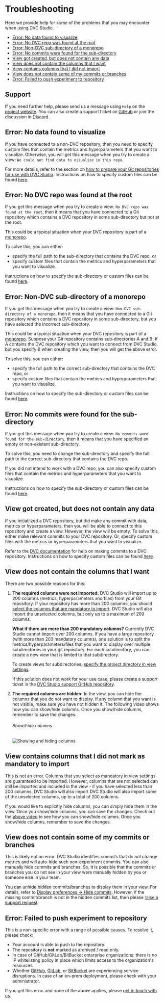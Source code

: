# Troubleshooting

Here we provide help for some of the problems that you may encounter when using
DVC Studio.

- [Error: No data found to visualize](#error-no-data-found-to-visualize)
- [Error: No DVC repo was found at the root](#error-no-dvc-repo-was-found-at-the-root)
- [Error: Non-DVC sub-directory of a monorepo](#error-non-dvc-sub-directory-of-a-monorepo)
- [Error: No commits were found for the sub-directory](#error-no-commits-were-found-for-the-sub-directory)
- [View got created, but does not contain any data](#view-got-created-but-does-not-contain-any-data)
- [View does not contain the columns that I want](#view-does-not-contain-the-columns-that-i-want)
- [View contains columns that I did not import](#view-contains-columns-that-i-did-not-import)
- [View does not contain some of my commits or branches](#view-does-not-contain-some-of-my-commits-or-branches)
- [Error: Failed to push experiment to repository](#error-failed-to-push-experiment-to-repository)

## Support

If you need further help, please send us a message using `Help` on the
[project website](https://studio.iterative.ai). You can also create a support
ticket on [GitHub](https://github.com/iterative/studio-support) or join the
discussion in [Discord](https://discord.com/invite/dvwXA2N).

## Error: No data found to visualize

If you have connected to a non-DVC repository, then you need to specify custom
files that contain the metrics and hyperparameters that you want to visualize.
Otherwise, you will get this message when you try to create a view:
`We could not find data to visualize in this repo`.

For more details, refer to the section on
[how to prepare your Git repositories for use with DVC Studio](/doc/studio/user-guide/prepare-repositories).
Instructions on how to specify custom files can be found
[here](/doc/studio/user-guide/views/view-settings#configuring-view-settings).

## Error: No DVC repo was found at the root

If you get this message when you try to create a view:
`No DVC repo was found at the root`, then it means that you have connected to a
Git repository which contains a DVC repository in some sub-directory but not at
the root.

This could be a typical situation when your DVC repository is part of a
[monorepo](https://en.wikipedia.org/wiki/Monorepo).

To solve this, you can either:

- specify the full path to the sub-directory that contains the DVC repo, or
- specify custom files that contain the metrics and hyperparameters that you
  want to visualize.

Instructions on how to specify the sub-directory or custom files can be found
[here](/doc/studio/user-guide/views/view-settings#configuring-view-settings).

## Error: Non-DVC sub-directory of a monorepo

If you get this message when you try to create a view:
`Non-DVC sub-directory of a monorepo`, then it means that you have connected to
a Git repository which contains a DVC repository in some sub-directory, but you
have selected the incorrect sub-directory.

This could be a typical situation when your DVC repository is part of a
[monorepo](https://en.wikipedia.org/wiki/Monorepo). Suppose your Git repository
contains sub-directories A and B. If A contains the DVC repository which you
want to connect from DVC Studio, but you specify B when creating the view, then
you will get the above error.

To solve this, you can either:

- specify the full path to the correct sub-directory that contains the DVC repo,
  or
- specify custom files that contain the metrics and hyperparameters that you
  want to visualize.

Instructions on how to specify the sub-directory or custom files can be found
[here](/doc/studio/user-guide/views/view-settings#configuring-view-settings).

## Error: No commits were found for the sub-directory

If you get this message when you try to create a view:
`No commits were found for the sub-directory`, then it means that you have
specified an empty or non-existent sub-directory.

To solve this, you need to change the sub-directory and specify the full path to
the correct sub-directory that contains the DVC repo.

If you did not intend to work with a DVC repo, you can also specify custom files
that contain the metrics and hyperparameters that you want to visualize.

Instructions on how to specify the sub-directory or custom files can be found
[here](/doc/studio/user-guide/views/view-settings#configuring-view-settings).

## View got created, but does not contain any data

If you initiatlized a DVC repository, but did make any commit with data, metrics
or hyperparameters, then you will be able to connect to this repository and
create a view. However, the view will be empty. To solve this, either make
relevant commits to your DVC repository. Or, specify custom files with the
metrics or hyperparameters that you want to visualize.

Refer to the [DVC documentation](https://dvc.org/doc) for help on making commits
to a DVC repository. Instructions on how to specify custom files can be found
[here](/doc/studio/user-guide/views/view-settings#configuring-view-settings).

## View does not contain the columns that I want

There are two possible reasons for this:

1. **The required columns were not imported:** DVC Studio will import up to 200
   columns (metrics, hyperparameters and files) from your Git repository. If
   your repository has more than 200 columns, you should
   [select the columns that are mandatory to import](/doc/studio/user-guide/views/view-settings#mandatory-columns).
   DVC Studio will also import the unselected columns, but only up to a maximum
   of 200 columns.

   **What if there are more than 200 mandatory columns?** Currently DVC Studio
   cannot import over 200 columns. If you have a large repository (with more
   than 200 mandatory columns), one solution is to split the
   metrics/<wbr>hyperparameters/<wbr>files that you want to display over
   multiple subdirectories in your git repository. For each subdirectory, you
   can create a new view that is limited to that subdirectory.

   To create views for subdirectories,
   [specify the project directory in view settings](/doc/studio/user-guide/views/view-settings#project-directory).

   If this solution does not work for your use case, please create a support
   ticket in the
   [DVC Studio support GitHub repository](https://github.com/iterative/studio-support).

2. **The required columns are hidden:** In the view, you can hide the columns
   that you do not want to display. If any column that you want is not visible,
   make sure you have not hidden it. The following video shows how you can
   show/hide columns. Once you show/hide columns, remember to save the changes.

   ###### Show/hide columns

   ![Showing and hiding columns](https://static.iterative.ai/img/studio/show_hide_columns.gif)

## View contains columns that I did not mark as mandatory to import

This is not an error. Columns that you select as mandatory in view settings are
guaranteed to be imported. However, columns that are not selected can still be
imported and included in the view - if you have selected less than 200 columns,
DVC Studio will also import DVC Studio will also import some of the unselected
columns, up to a total of 200 columns.

If you would like to explicitly hide columns, you can simply hide them in the
view. Once you show/hide columns, you can save the changes. Check out the
[above video](#showhide-columns) to see how you can show/hide columns. Once you
show/hide columns, remember to save the changes.

## View does not contain some of my commits or branches

This is likely not an error. DVC Studio identifies commits that do not change
metrics and will auto-hide such non-experiment commits. You can also manually
hide commits and branches. So, it is possible that the commits or branches you
do not see in your view were manually hidden by you or someone else in your
team.

You can unhide hidden commits/branches to display them in your view. For
details, refer to
[Display preferences -> Hide commits](/doc/studio/user-guide/views/explore-experiments#hide-commits).
However, if the missing commit/branch is not in the hidden commits list, then
please [raise a support request](#support).

## Error: Failed to push experiment to repository

This is a non-specific error with a range of possible causes. To resolve it,
please check:

- Your account is able to push to the repository.
- The repository is **not** marked as archived / read only.
- In case of GitHub/GitLab/BitBucket enterprise organizations: there is no IP
  whitelisting policy in place which limits access to the organization's
  resources.
- Whether [GitHub][gh-status], [GitLab][gl-status], or [BitBucket][bb-status]
  are experiencing service disruptions. In case of an on-prem deployment, please
  check with your administrator.

[gh-status]: https://www.githubstatus.com/
[gl-status]: https://status.gitlab.com/
[bb-status]: https://bitbucket.status.atlassian.com/

If you get this error and none of the above applies, please
[get in touch with us](#support).
